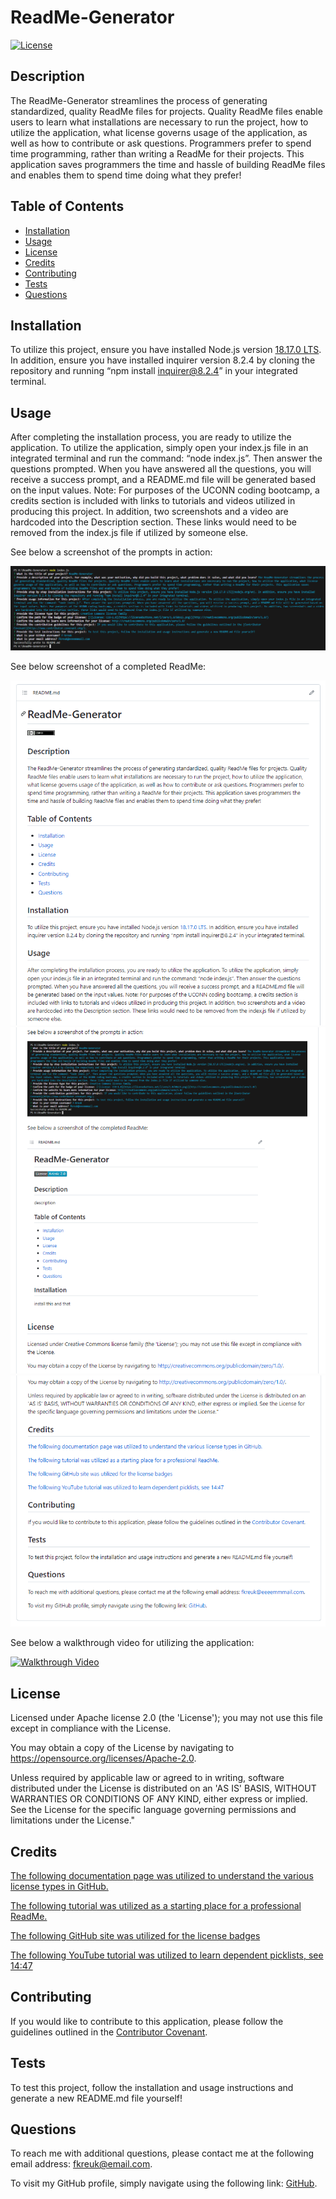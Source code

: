 # ReadMe-Generator
[![License](https://img.shields.io/badge/License-Apache_2.0-blue.svg)](https://opensource.org/licenses/Apache-2.0)
 
 ## Description
 
 The ReadMe-Generator streamlines the process of generating standardized, quality ReadMe files for projects. Quality ReadMe files enable users to learn what installations are necessary to run the project, how to utilize the application, what license governs usage of the application, as well as how to contribute or ask questions. Programmers prefer to spend time programming, rather than writing a ReadMe for their projects. This application saves programmers the time and hassle of building ReadMe files and enables them to spend time doing what they prefer!
 
 ## Table of Contents
 
 - [Installation](#installation)
 - [Usage](#usage)
 - [License](#license)
 - [Credits](#credits)
 - [Contributing](#contributing)
 - [Tests](#tests)
 - [Questions](#questions)
 
 ## Installation
 
 To utilize this project, ensure you have installed Node.js version [18.17.0 LTS](nodejs.org/en). In addition, ensure you have installed inquirer version 8.2.4 by cloning the repository and running “npm install inquirer@8.2.4” in your integrated terminal.
 
 ## Usage
 
 After completing the installation process, you are ready to utilize the application. To utilize the application, simply open your index.js file in an integrated terminal and run the command: “node index.js”. Then answer the questions prompted. When you have answered all the questions, you will receive a success prompt, and a README.md file will be generated based on the input values. Note: For purposes of the UCONN coding bootcamp, a credits section is included with links to tutorials and videos utilized in producing this project. In addition, two screenshots and a video are hardcoded into the Description section. These links would need to be removed from the index.js file if utilized by someone else.
 
See below a screenshot of the prompts in action:

![Screenshot](https://github.com/f-kreuk/ReadMe-Generator/blob/main/Main/Assets/Images/screenshot.PNG)

See below screenshot of a completed ReadMe:

![Screenshot2](https://github.com/f-kreuk/ReadMe-Generator/blob/main/Main/Assets/Images/screenshot2.PNG)
![Screenshot3](https://github.com/f-kreuk/ReadMe-Generator/blob/main/Main/Assets/Images/screenshot3.PNG)
![Screenshot4](https://github.com/f-kreuk/ReadMe-Generator/blob/main/Main/Assets/Images/screenshot4.PNG)

See below a walkthrough video for utilizing the application:

[![Walkthrough Video](https://img.youtube.com/vi/Y_gMXWuUTv0/0.jpg)](https://www.youtube.com/watch?v=Y_gMXWuUTv0)

 
 ## License
 
 Licensed under Apache license 2.0 (the 'License'); you may not use this file except in compliance with the License. 
 
 You may obtain a copy of the License by navigating to https://opensource.org/licenses/Apache-2.0.
 
 Unless required by applicable law or agreed to in writing, software distributed under the License is distributed on an 'AS IS' BASIS, WITHOUT WARRANTIES OR CONDITIONS OF ANY KIND, either express or implied. See the License for the specific language governing permissions and limitations under the License."
 
 
 ## Credits
 
 [The following documentation page was utilized to understand the various license types in GitHub.](https://docs.github.com/en/repositories/managing-your-repositorys-settings-and-features/customizing-your-repository/licensing-a-repository)
 
 [The following tutorial was utilized as a starting place for a professional ReadMe.](https://coding-boot-camp.github.io/full-stack/github/professional-readme-guide)

 [The following GitHub site was utilized for the license badges](https://gist.github.com/lukas-h/2a5d00690736b4c3a7ba)

 [The following YouTube tutorial was utilized to learn dependent picklists, see 14:47](https://www.youtube.com/watch?v=CfS6eOBe8AY)
 
 
 ## Contributing
 
 If you would like to contribute to this application, please follow the guidelines outlined in the [Contributor Covenant](https://www.contributor-covenant.org/).
  
 
 ## Tests
 
 To test this project, follow the installation and usage instructions and generate a new README.md file yourself!
 
 
 ## Questions

 To reach me with additional questions, please contact me at the following email address: fkreuk@email.com.

 To visit my GitHub profile, simply navigate using the following link: [GitHub](https://github.com/f-kreuk).